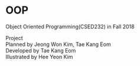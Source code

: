 # OOP
Object Oriented Programming(CSED232) in Fall 2018

Project   
Planned by Jeong Won Kim, Tae Kang Eom  
Developed by Tae Kang Eom   
Illustrated by Hee Yeon Kim 
